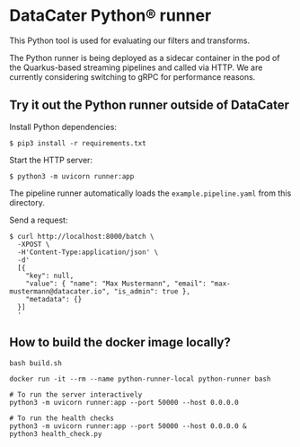 # DataCater Python® runner

This Python tool is used for evaluating our filters and transforms.

The Python runner is being deployed as a sidecar container in the pod of the Quarkus-based
streaming pipelines and called via HTTP. We are currently considering
switching to gRPC for performance reasons.

## Try it out the Python runner outside of DataCater

Install Python dependencies:

```
$ pip3 install -r requirements.txt
```

Start the HTTP server:

```
$ python3 -m uvicorn runner:app
```

The pipeline runner automatically loads the `example.pipeline.yaml` from
this directory.

Send a request:

```
$ curl http://localhost:8000/batch \
  -XPOST \
  -H'Content-Type:application/json' \
  -d'
  [{
    "key": null,
    "value": { "name": "Max Mustermann", "email": "max-mustermann@datacater.io", "is_admin": true },
    "metadata": {}
  }]
  '
```

## How to build the docker image locally?
```
bash build.sh

docker run -it --rm --name python-runner-local python-runner bash

# To run the server interactively
python3 -m uvicorn runner:app --port 50000 --host 0.0.0.0

# To run the health checks
python3 -m uvicorn runner:app --port 50000 --host 0.0.0.0 &
python3 health_check.py
```
